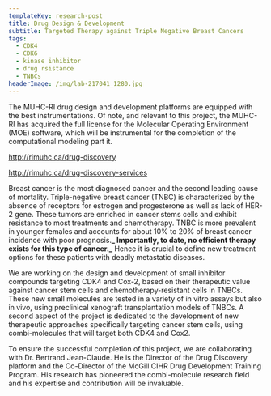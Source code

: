 ```yaml
---
templateKey: research-post
title: Drug Design & Development
subtitle: Targeted Therapy against Triple Negative Breast Cancers
tags:
  - CDK4
  - CDK6
  - kinase inhibitor
  - drug rsistance
  - TNBCs
headerImage: /img/lab-217041_1280.jpg
---
```

The MUHC-RI drug design and development platforms are equipped with the best instrumentations. Of note, and relevant to this project, the MUHC-RI has acquired the full license for the Molecular Operating Environment (MOE) software, which will be instrumental for the completion of the computational modeling part it.

<http://rimuhc.ca/drug-discovery>

<http://rimuhc.ca/drug-discovery-services>

Breast cancer is the most diagnosed cancer and the second leading cause of mortality. Triple-negative breast cancer (TNBC) is characterized by the absence of receptors for estrogen and progesterone as well as lack of HER-2 gene. These tumors are enriched in cancer stems cells and exhibit resistance to most treatments and chemotherapy. TNBC is more prevalent in younger females and accounts for about 10% to 20% of breast cancer incidence with poor prognosis.**_ Importantly, to date, no efficient therapy exists for this type of cancer._** Hence it is crucial to define new treatment options for these patients with deadly metastatic diseases.

We are working on the design and development of small inhibitor compounds targeting CDK4 and Cox-2, based on their therapeutic value against cancer stem cells and chemotherapy-resistant cells in TNBCs. These new small molecules are tested in a variety of in vitro assays but also in vivo, using preclinical xenograft transplantation models of TNBCs. A second aspect of the project is dedicated to the development of new therapeutic approaches specifically targeting cancer stem cells, using combi-molecules that will target both CDK4 and Cox2.

To ensure the successful completion of this project, we are collaborating with Dr. Bertrand Jean-Claude. He is the Director of the Drug Discovery platform and the Co-Director of the McGill CIHR Drug Development Training Program. His research has pioneered the combi-molecule research field and his expertise and contribution will be invaluable.

